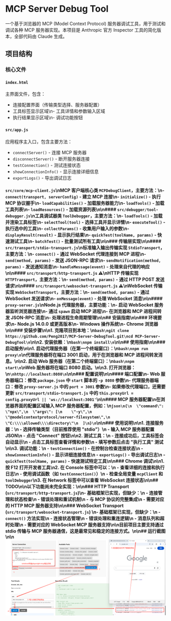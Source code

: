 # MCP Server Debug Tool

一个基于浏览器的 MCP (Model Context Protocol) 服务器调试工具，用于测试和调试各种 MCP 服务器实现。本项目是 Anthropic 官方 Inspector 工具的简化版本，全部代码由 Claude 生成。

## 项目结构

### 核心文件

#### `index.html`
主界面文件，包含：
- 连接配置界面（传输类型选择、服务器配置）
- 工具标签显示区域\n- 工具详情和参数输入区域  
- 执行结果显示区域\n- 调试功能按钮

#### `src/app.js`
应用程序主入口，包含主要方法：
- `connectServer()` - 连接 MCP 服务器
- `disconnectServer()` - 断开服务器连接
- `testConnection()` - 测试连接状态
- `showConnectionInfo()` - 显示连接详细信息
- `exportLogs()` - 导出调试日志

#### `src/core/mcp-client.js`\nMCP 客户端核心类 `MCPDebugClient`，主要方法：\n- `connect(transport, serverConfig)` - 建立 MCP 连接\n- `initialize()` - 执行 MCP 协议握手\n- `loadCapabilities()` - 加载服务器能力\n- `loadTools()` - 加载工具列表\n- `loadResources()` - 加载资源列表\n\n#### `src/debugger/tool-debugger.js`\n工具调试器类 `ToolDebugger`，主要方法：\n- `loadTools()` - 加载并渲染工具标签\n- `selectTool(tool)` - 选择工具并显示详情\n- `executeTool()` - 执行选中的工具\n- `collectParams()` - 收集用户输入的参数\n- `displayResult(result)` - 显示执行结果\n- `quickTest(toolName, params)` - 快速测试工具\n- `batchTest()` - 批量测试所有工具\n\n### 传输层实现\n\n#### `src/transport/stdio-transport.js`\n标准输入输出传输实现 `StdioTransport`，主要方法：\n- `connect()` - 通过 WebSocket 代理连接到 MCP 进程\n- `send(method, params)` - 发送 JSON-RPC 请求\n- `sendNotification(method, params)` - 发送通知消息\n- `handleMessage(event)` - 处理来自代理的响应\n\n#### `src/transport/http-transport.js` ⚠️\nHTTP 传输实现 `HTTPTransport`，主要方法：\n- `send(method, params)` - 通过 HTTP POST 发送请求\n\n#### `src/transport/websocket-transport.js` ⚠️\nWebSocket 传输实现 `WebSocketTransport`，主要方法：\n- `send(method, params)` - 通过 WebSocket 发送请求\n- `onMessage(event)` - 处理 WebSocket 消息\n\n#### `proxy-server.js`\nNode.js 代理服务器，主要功能：\n- 启动 WebSocket 服务器监听浏览器连接\n- 通过 `spawn` 启动 MCP 进程\n- 在浏览器和 MCP 进程间转发 JSON-RPC 消息\n- 处理进程生命周期管理\n\n## 安装指南\n\n### 环境要求\n- Node.js 14.0.0 或更高版本\n- Windows 操作系统\n- Chrome 浏览器\n\n### 安装步骤\n\n1. 克隆项目到本地：\n```bash\ngit clone https://github.com/Peng2017/MCP-Server-DebugTool.git\ncd MCP-Server-DebugTool\n```\n\n2. 安装依赖：\n```bash\nnpm install\n```\n\n## 使用指南\n\n### 启动服务\n\n1. **启动代理服务器**（在第一个终端窗口）：\n```bash\nnpm run proxy\n```\n代理服务器将在端口 3001 启动，用于在浏览器和 MCP 进程间转发消息。\n\n2. **启动 Web 服务器**（在第二个终端窗口）：\n```bash\nnpm start\n```\nWeb 服务器将在端口 8080 启动。\n\n3. **打开浏览器**：\n```\nhttp://localhost:8080\n```\n\n### 配置说明\n\n#### 端口配置\n- **Web 服务器端口**：修改 `package.json` 中 `start` 脚本的 `-p 8080` 参数\n- **代理服务器端口**：修改 `proxy-server.js` 中的 `port = 3001` 参数\n- 如果修改代理端口，还需要更新 `src/transport/stdio-transport.js` 中的 `this.proxyUrl = config.proxyUrl || 'ws://localhost:3001'`\n\n#### MCP 服务器配置\n在浏览器界面的配置区域输入 MCP 服务器配置，例如：\n```json\n{\n  \"command\": \"npx\",\n  \"args\": [\n    \"-y\",\n    \"@modelcontextprotocol/server-filesystem\",\n    \"C:\\\\allowed\\\\directory\"\n  ]\n}\n```\n\n### 使用说明\n\n1. **连接服务器**：\n   - 选择传输类型（目前推荐使用 \"stdio\"）\n   - 输入 MCP 服务器配置 JSON\n   - 点击 \"Connect\" 按钮\n\n2. **测试工具**：\n   - 连接成功后，工具标签会自动显示\n   - 点击工具标签查看详情和参数\n   - 填写参数后点击 \"执行工具\" 测试\n\n3. **调试功能**：\n   - `testConnection()` - 在控制台检查连接状态\n   - `showConnectionInfo()` - 显示详细连接信息\n   - `exportLogs()` - 导出调试日志\n   - `quickTest(toolName, params)` - 快速测试特定工具\n\n### Chrome 调试\n\n1. 按 F12 打开开发者工具\n2. 在 Console 标签中可以：\n   - 查看详细的连接和执行日志\n   - 使用调试函数（如 `testConnection()`）\n   - 检查全局变量 `mcpClient` 和 `toolDebugger`\n3. 在 Network 标签中可以查看 WebSocket 连接状态\n\n## TODO\n\n以下功能尚未完全实现：\n\n### HTTP Transport (`src/transport/http-transport.js`)\n- 基础框架已实现，但缺少：\n  - 连接管理和状态检查\n  - 错误处理和重试机制\n  - 与 MCP 协议的完整集成\n  - 需要对应的 HTTP MCP 服务器支持\n\n### WebSocket Transport (`src/transport/websocket-transport.js`)  \n- 基础框架已实现，但缺少：\n  - `connect()` 方法实现\n  - 连接状态管理\n  - 错误处理和重连逻辑\n  - 消息队列和超时处理\n  - 需要对应的 WebSocket MCP 服务器支持\n\n目前项目主要支持通过 stdio 传输与 MCP 服务器通信，这是最常见和稳定的连接方式。\n\n## 运行截图\n\n![项目运行截图](./screenshots/running-example.png)
